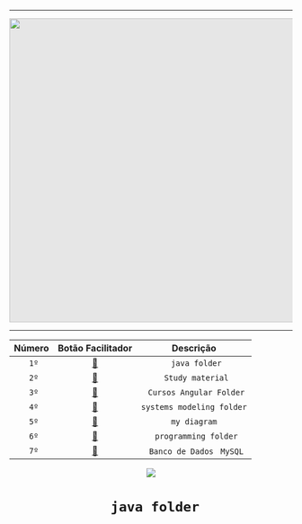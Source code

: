 <hr>
<img style="-webkit-user-select: none;margin: auto;cursor: zoom-in;background-color: hsl(0, 0%, 90%);transition: background-color 300ms;" src="https://i.pinimg.com/originals/66/29/ac/6629ac69eee96adbe0880b4f06afdc26.gif" width="863" height="541">
<div> 
 
 <hr>
 
 <div>

</div>
    
<div 


### [](/)

<div align="center">


|   Número  |  Botão Facilitador    |    Descrição    |                                                                                            
| :---:         |     :---:      |          :---: |
| ` 1º` | [📂](https://github.com/JoaoSchrock/Java/)     | ` java folder` |                                                   
| ` 2º` | [📂](https://github.com/JoaoSchrock/Study-material/)     | ` Study material` |
| ` 3º` | [📂](https://github.com/JoaoSchrock/curso-angular-rest-spring-boot-api/)     | ` Cursos Angular Folder` |
| ` 4º` | [📂]( https://github.com/JoaoSchrock/Projeto-de-Software/tree/main/)     | `systems modeling folder` |
| ` 5º` | [📂]( https://github.com/JoaoSchrock/my-diagram/)     | `my diagram` |
| ` 6º`     | [📂](https://github.com/JoaoSchrock/Curiosidades/) | ` programming folder`      |
| ` 7º`     | [📂](https://github.com/JoaoSchrock/Framework/) | ` Banco de Dados` ` MySQL`       |



<a href="https://www.youtube.com/channel/UCY1ZlKV-bSjpBNw4GkXboBA" target="_blank"><img src="https://img.shields.io/badge/YouTube-FF0000?style=for-the-badge&logo=youtube&logoColor=white" target="_blank"></a>

# ` java folder`

